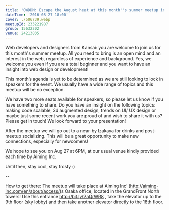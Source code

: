 ```yaml
---
title: 'OWDDM: Escape the August heat at this month''s summer meetup in Osaka'
dateTime: '2016-08-27 18:00'
cover: ./506739.webp
meetupId: 233221987
group: 15632202
venue: 24213835
---
```


Web developers and designers from Kansai: you are welcome to join us for this month's summer meetup. All you need to bring is an open mind and an interest in the web, regardless of experience and background. Yes, we welcome you even if you are a total beginner and you want to have an insight into web design or development!

This month’s agenda is yet to be determined as we are still looking to lock in speakers for the event. We usually have a wide range of topics and this meetup will be no exception.

We have two more seats available for speakers, so please let us know if you have something to share. Do you have an insight on the following topics: making code scalable, 3d augmented design, trends on UI/ UX design or maybe just some recent work you are proud of and wish to share it with us? Please get in touch! We look forward to your presentation!

After the meetup we will go out to a near-by Izakaya for drinks and post-meetup socializing. This will be a great opportunity to make new connections, especially for newcomers!

We hope to see you on Aug 27 at 6PM, at our usual venue kindly provided each time by Aiming Inc.

Until then, stay cool, stay frosty :)

--

How to get there: The meetup will take place at Aiming Inc’ (http://aiming-inc.com/en/about/access/)s Osaka office, located in the GrandFront North towers! Use this entrance http://bit.ly/2aQrWR8 , take the elevator up to the 9th floor (sky lobby) and then take another elevator directly to the 18th floor.
